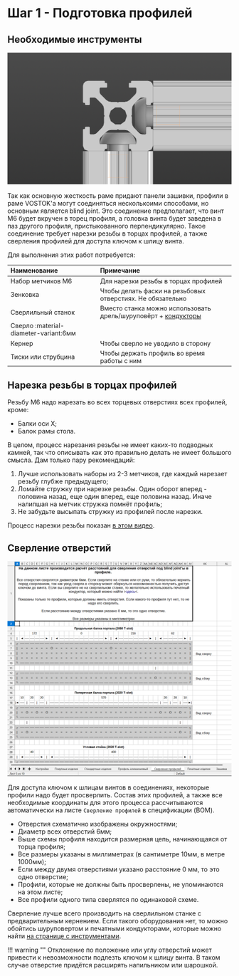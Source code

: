 # Шаг 1 - Подготовка профилей

## Необходимые инструменты

![blind joint](./pics/vostok_profile_preparation_blind_joint.png)

Так как основную жесткость раме придают панели зашивки, профили в раме VOSTOK'а могут соединяться несколькоими способами, но основным является blind joint. Это соединение предполагает, что винт М6 будет вкручен в торец профиля, а головка винта будет заведена в паз другого профиля, пристыкованного перпендикулярно. Такое соединение требует нарезки резьбы в торцах профилей, а также сверления профилей для доступа ключом к шлицу винта.

Для выполнения этих работ потребуется:

| Наименование | Примечание |
|:------------ |:---------- |
| Набор метчиков М6 | Для нарезки резьбы в торцах профилей |
| Зенковка | Чтобы делать фаски на резьбовых отверстиях. Не обязательно |
| Сверлильный станок | Вместо станка можно использовать дрель/шуруповёрт + [кондукторы](./tools.md) |
| Сверло :material-diameter-variant:6мм | |
| Кернер | Чтобы сверло не уводило в сторону |
| Тиски или струбцина | Чтобы держать профиль во время работы с ним |

## Нарезка резьбы в торцах профилей

Резьбу М6 надо нарезать во всех торцевых отверстиях всех профилей, кроме:

- Балки оси Х;
- Балок рамы стола.

В целом, процесс нарезания резьбы не имеет каких-то подводных камней, так что описывать как это правильно делать не имеет большого смысла. Дам только пару рекомендаций:

1. Лучше использовать наборы из 2-3 метчиков, где каждый нарезает резьбу глубже предыдущего;
2. Ломайте стружку при нарезке резьбы. Один оборот вперед - половина назад, еще один вперед, еще половина назад. Иначе налипшая на метчик стружка помнёт профиль;
3. Не забудьте высыпать стружку из профилей после нарезки.

Процесс нарезки резьбы показан [в этом видео](https://youtu.be/7GxtSSZW7pc?t=55).

## Сверление отверcтий 

![Holes page](./pics/vostok_profile_preparation_holes_page.png)

Для доступа ключом к шлицам винтов в соединениях, некоторые профили надо будет просверлить. Состав этих профилей, а также все необходимые координаты для этого процесса рассчитываются автоматически на листе `Сверление профилей` в спецификации (BOM). 

- Отверстия схематично изображены окружностями;
- Диаметр всех отверстий 6мм;
- Выше схемы профиля находится размерная цепь, начинающаяся от торца профиля;
- Все размеры указаны в миллиметрах (в сантиметре 10мм, в метре 1000мм);
- Если между двумя отверстиями указано расстояние 0 мм, то это одно отверстие;
- Профили, которые не должны быть просверлены, не упоминаются на этом листе;
- Все профили одного типа сверлятся по одинаковой схеме.

Сверление лучше всего производить на сверлильном станке с предварительным кернением. Если такого оборудования нет, то можно обойтись шуруповертом и печатными кондукторами, которые можно найти [на странице с инструментами](./tools.md).

!!! warning ""
    Отклонение по положение или углу отверстий может привести к невозможности подлезть ключом к шлицу винта. В таком случае отверстие придётся расширять напильником или шарошкой.

